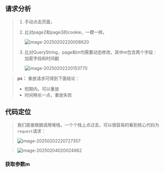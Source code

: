 

## 请求分析

> 1. 手动点击页面，
>
> 2. 比对page2和page3的cookie，一模一样。
>
>    ![image-20250202220008620](J:\_ALL\CODE\github\ninecents\python3-web-spider-learning\src-yrx-js\match\q1\q1.assets\image-20250202220008620.png)
>
> 3. 比对QueryString，page和m均需要动态修改，其中m包含两个字段：加密字段和时间戳
>
>    ![image-20250202220153770](J:\_ALL\CODE\github\ninecents\python3-web-spider-learning\src-yrx-js\match\q1\q1.assets\image-20250202220153770.png)



> **ps：** 重放请求可得到下面结论：
>
> - 短期内，可以重放
> - 时间稍长一点，重放失败



## 代码定位

> 我们直接根据调用堆栈，一个个栈上点过去，可以很容易的看到核心代码为`request`请求：
>
> ![image-20250202220727357](J:\_ALL\CODE\github\ninecents\python3-web-spider-learning\src-yrx-js\match\q1\q1.assets\image-20250202220727357.png)



>
>
>![image-20250204020024662](J:\_ALL\CODE\github\ninecents\python3-web-spider-learning\src-yrx-js\match\q1\q1.assets\image-20250204020024662.png)

### 获取参数m